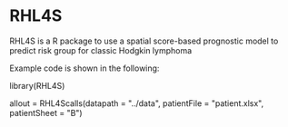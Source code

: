 
# RHL4S 


RHL4S is a R package to use a spatial score-based prognostic model to predict risk group for classic Hodgkin lymphoma 

Example code is shown in the following:

library(RHL4S)

allout = RHL4Scalls(datapath = "../data", patientFile = "patient.xlsx", patientSheet = "B")

